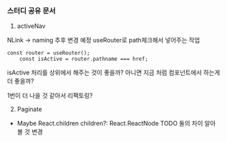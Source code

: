 ### 스터디 공유 문서

1. activeNav

NLink -> naming 추후 변경 예정
useRouter로 path체크해서 넣어주는 작업

```
const router = useRouter();
    const isActive = router.pathname === href;
```

isActive 처리를 상위에서 해주는 것이 좋을까?
아니면 지금 처럼 컴포넌트에서 하는게 더 좋을까?

1번이 더 나을 것 같아서 리팩토링?

2. Paginate

- Maybe
  React.children
  children?: React.ReactNode
  TODO 둘의 차이 알아 볼 것 변경
